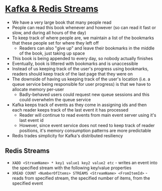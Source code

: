 # [Kafka & Redis Streams](https://hackernoon.com/introduction-to-redis-streams-133f1c375cd3)

* We have a very large book that many people read
* People can read this book whenever and however (so can read it fast or slow, and during all hours of the day)
* To keep track of where people are, we maintain a list of the bookmarks that these people set for where they left off
  * Readers can also "give up" and leave their bookmarks in the middle of the book, just taking up space
* This book is being appended to every day, so nobody actually finishes
* Eventually, book is littered with bookmarks and is unaccessible
* Instead of us keeping track of the user's progress using bookmarks, readers should keep track of the last page that they were on
* The downside of having us keeping track of the user's location (i.e. a queue service being responsible for user progress) is that we have to allocate memory per-user
  * Badly-behaved users could request new queue sessions and this could overwhelm the queue service
* Kafka keeps track of events as they come in assigning ids and then each reader keeps track of the last event it has processed
  * Reader will continue to read events from main event server using it's last event id
  * However, since event service does not need to keep track of reader positions, it's memory consumption patterns are more predictable
* Redis trades simplicity for Kafka's distributed resiliency

## Redis Streams

* `XADD <StreamName> * key1 value1 key2 value2 etc` - writes an event into the specified stream with the following key/value properties
* `XREAD COUNT <NumberOfItems> STREAMS <StreamName> <FromItemId>` - reads from specified stream, the specified number of items, from the specified event
